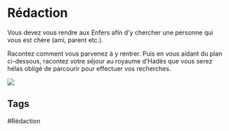 # Rédaction
 
Vous devez vous rendre aux Enfers afin d’y chercher une personne qui vous est chère (ami, parent etc.).

Racontez comment vous parvenez à y rentrer. Puis en vous aidant du plan ci-dessous, racontez votre séjour au royaume d’Hadès que vous serez hélas obligé de parcourir pour effectuer vos recherches.

![](https://www.ralentirtravaux.com/github/enfers2.png)

## Tags

#Rédaction